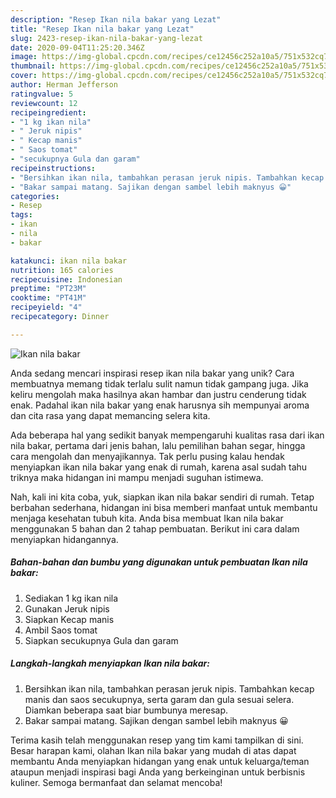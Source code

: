 ```yaml
---
description: "Resep Ikan nila bakar yang Lezat"
title: "Resep Ikan nila bakar yang Lezat"
slug: 2423-resep-ikan-nila-bakar-yang-lezat
date: 2020-09-04T11:25:20.346Z
image: https://img-global.cpcdn.com/recipes/ce12456c252a10a5/751x532cq70/ikan-nila-bakar-foto-resep-utama.jpg
thumbnail: https://img-global.cpcdn.com/recipes/ce12456c252a10a5/751x532cq70/ikan-nila-bakar-foto-resep-utama.jpg
cover: https://img-global.cpcdn.com/recipes/ce12456c252a10a5/751x532cq70/ikan-nila-bakar-foto-resep-utama.jpg
author: Herman Jefferson
ratingvalue: 5
reviewcount: 12
recipeingredient:
- "1 kg ikan nila"
- " Jeruk nipis"
- " Kecap manis"
- " Saos tomat"
- "secukupnya Gula dan garam"
recipeinstructions:
- "Bersihkan ikan nila, tambahkan perasan jeruk nipis. Tambahkan kecap manis dan saos secukupnya, serta garam dan gula sesuai selera. Diamkan beberapa saat biar bumbunya meresap."
- "Bakar sampai matang. Sajikan dengan sambel lebih maknyus 😀"
categories:
- Resep
tags:
- ikan
- nila
- bakar

katakunci: ikan nila bakar 
nutrition: 165 calories
recipecuisine: Indonesian
preptime: "PT23M"
cooktime: "PT41M"
recipeyield: "4"
recipecategory: Dinner

---
```



![Ikan nila bakar](https://img-global.cpcdn.com/recipes/ce12456c252a10a5/751x532cq70/ikan-nila-bakar-foto-resep-utama.jpg)

Anda sedang mencari inspirasi resep ikan nila bakar yang unik? Cara membuatnya memang tidak terlalu sulit namun tidak gampang juga. Jika keliru mengolah maka hasilnya akan hambar dan justru cenderung tidak enak. Padahal ikan nila bakar yang enak harusnya sih mempunyai aroma dan cita rasa yang dapat memancing selera kita.

Ada beberapa hal yang sedikit banyak mempengaruhi kualitas rasa dari ikan nila bakar, pertama dari jenis bahan, lalu pemilihan bahan segar, hingga cara mengolah dan menyajikannya. Tak perlu pusing kalau hendak menyiapkan ikan nila bakar yang enak di rumah, karena asal sudah tahu triknya maka hidangan ini mampu menjadi suguhan istimewa.




Nah, kali ini kita coba, yuk, siapkan ikan nila bakar sendiri di rumah. Tetap berbahan sederhana, hidangan ini bisa memberi manfaat untuk membantu menjaga kesehatan tubuh kita. Anda bisa membuat Ikan nila bakar menggunakan 5 bahan dan 2 tahap pembuatan. Berikut ini cara dalam menyiapkan hidangannya.

<!--inarticleads1-->

##### Bahan-bahan dan bumbu yang digunakan untuk pembuatan Ikan nila bakar:

1. Sediakan 1 kg ikan nila
1. Gunakan  Jeruk nipis
1. Siapkan  Kecap manis
1. Ambil  Saos tomat
1. Siapkan secukupnya Gula dan garam




<!--inarticleads2-->

##### Langkah-langkah menyiapkan Ikan nila bakar:

1. Bersihkan ikan nila, tambahkan perasan jeruk nipis. Tambahkan kecap manis dan saos secukupnya, serta garam dan gula sesuai selera. Diamkan beberapa saat biar bumbunya meresap.
1. Bakar sampai matang. Sajikan dengan sambel lebih maknyus 😀




Terima kasih telah menggunakan resep yang tim kami tampilkan di sini. Besar harapan kami, olahan Ikan nila bakar yang mudah di atas dapat membantu Anda menyiapkan hidangan yang enak untuk keluarga/teman ataupun menjadi inspirasi bagi Anda yang berkeinginan untuk berbisnis kuliner. Semoga bermanfaat dan selamat mencoba!
